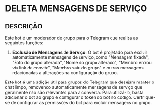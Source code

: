 # DELETA MENSAGENS DE SERVIÇO
## DESCRIÇÃO
Este bot é um moderador de grupo para o Telegram que realiza as seguintes funções:

1. **Exclusão de Mensagens de Serviço**: O bot é projetado para excluir automaticamente mensagens de serviço, como "Mensagem fixada", "Foto do grupo alterada", "Nome do grupo alterado", "Membro entrou via link de convite", "Membro saiu do grupo" e outras mensagens relacionadas a alterações na configuração do grupo.

Este bot é uma adição útil para grupos do Telegram que desejam manter o chat limpo, removendo automaticamente mensagens de serviço que geralmente não são relevantes para a conversa. Para utilizá-lo, basta adicionar o bot ao grupo e configurar o token do bot no código. Certifique-se de configurar as permissões do bot para excluir mensagens no grupo.